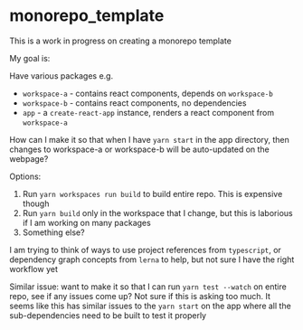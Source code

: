 # monorepo_template

This is a work in progress on creating a monorepo template

My goal is:

Have various packages e.g.

- `workspace-a` - contains react components, depends on `workspace-b`
- `workspace-b` - contains react components, no dependencies
- `app` - a `create-react-app` instance, renders a react component from `workspace-a`

How can I make it so that when I have `yarn start` in the app directory, then changes to workspace-a or workspace-b will be auto-updated on the webpage?

Options:

1. Run `yarn workspaces run build` to build entire repo. This is expensive
   though
2. Run `yarn build` only in the workspace that I change, but this is laborious
   if I am working on many packages
3. Something else?

I am trying to think of ways to use project references from `typescript`, or
dependency graph concepts from `lerna` to help, but not sure I have the right
workflow yet

Similar issue: want to make it so that I can run `yarn test --watch` on entire
repo, see if any issues come up? Not sure if this is asking too much. It seems
like this has similar issues to the `yarn start` on the app where all the
sub-dependencies need to be built to test it properly
